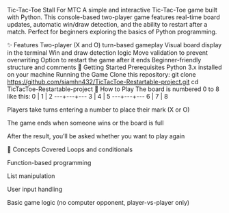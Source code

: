 Tic-Tac-Toe Stall For MTC 
A simple and interactive Tic-Tac-Toe game built with Python. This console-based two-player game features real-time board updates, automatic win/draw detection, and the ability to restart after a match. Perfect for beginners exploring the basics of Python programming.

✨ Features
Two-player (X and O) turn-based gameplay
Visual board display in the terminal
Win and draw detection logic
Move validation to prevent overwriting
Option to restart the game after it ends
Beginner-friendly structure and comments
🚀 Getting Started
Prerequisites
Python 3.x installed on your machine
Running the Game
Clone this repository:
git clone https://github.com/siamhn432/TicTacToe-Restartable-project.git
cd TicTacToe-Restartable-project
🎯 How to Play The board is numbered 0 to 8 like this: 0 | 1 | 2 ---+---+--- 3 | 4 | 5 ---+---+--- 6 | 7 | 8

Players take turns entering a number to place their mark (X or O)

The game ends when someone wins or the board is full

After the result, you’ll be asked whether you want to play again

🧠 Concepts Covered Loops and conditionals

Function-based programming

List manipulation

User input handling

Basic game logic (no computer opponent, player-vs-player only)
